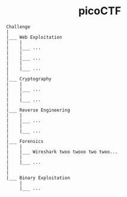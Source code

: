 <h1 align="center"> picoCTF </h1>


    Challenge
    |
    |___ Web Exploitation
    |    |
    |    |___ ...
    |    |
    |    |___ ...
    |    |
    |    |___ ...
    │  
    |___ Cryptography
    |    |    
    |    |___ ...
    |    |
    |    |___ ...
    |
    |___ Reverse Engineering
    |    |
    |    |___ ...
    |    |
    |    |___ ...
    |
    |___ Forensics
    |    |
    |    |___ Wireshark twoo twooo two twoo...
    |    |
    |    |___ ... 
    |
    |
    |___ Binary Exploitation
         |
         |___ ...
